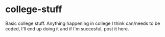 # college-stuff
Basic college stuff. Anything happening in college I think can/needs to be coded, I'll end up doing it and if I'm succesful, post it here.
